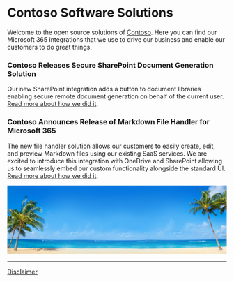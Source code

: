 # Contoso Software Solutions

Welcome to the open source solutions of [Contoso](https://docs.microsoft.com/en-us/microsoft-365/enterprise/contoso-overview?view=o365-worldwide). Here you can find our Microsoft 365 integrations that we use to drive our business and enable our customers to do great things.

### Contoso Releases Secure SharePoint Document Generation Solution

Our new SharePoint integration adds a button to document libraries enabling secure remote document generation on behalf of the current user. [Read more about how we did it](./list-view-invoke/index.md).

### Contoso Announces Release of Markdown File Handler for Microsoft 365

The new file handler solution allows our customers to easily create, edit, and preview Markdown files using our existing SaaS services. We are excited to introduce this integration with OneDrive and SharePoint allowing us to seamlessly embed our custom functionality alongside the standard UI. [Read more about how we did it](./file-handler/index.md).


![](img/beach-banner.jpg)


----
[Disclaimer](./disclaimer.md)

